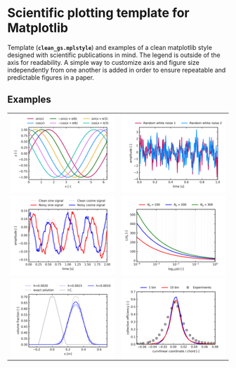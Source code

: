 # Scientific plotting template for Matplotlib
Template (**`clean_gs.mplstyle`**) and examples of a clean matplotlib style designed with scientific publications in mind. The legend is outside of the axis for readability. A simple way to customize axis and figure size independently from one another is added in order to ensure repeatable and predictable figures in a paper.

## Examples
<table>
  <tr>
    <td> <img src="https://github.com/giusirianni/matplotlib_template/blob/main/fig/fig1.png?raw=true"></td>
    <td> <img src="https://github.com/giusirianni/matplotlib_template/blob/main/fig/fig2.png?raw=true"></td>
  </tr>
  <tr>
    <td> <img src="https://github.com/giusirianni/matplotlib_template/blob/main/fig/fig3.png?raw=true"> </td>
    <td> <img src="https://github.com/giusirianni/matplotlib_template/blob/main/fig/varaksin.png?raw=true"> </td>
  </tr>
  <tr>
    <td> <img src="https://github.com/giusirianni/matplotlib_template/blob/main/fig/vol_frac.png?raw=true"> </td>
    <td> <img src="https://github.com/giusirianni/matplotlib_template/blob/main/fig/beta_multibin.png?raw=true"> </td>
  </tr>
</table>
